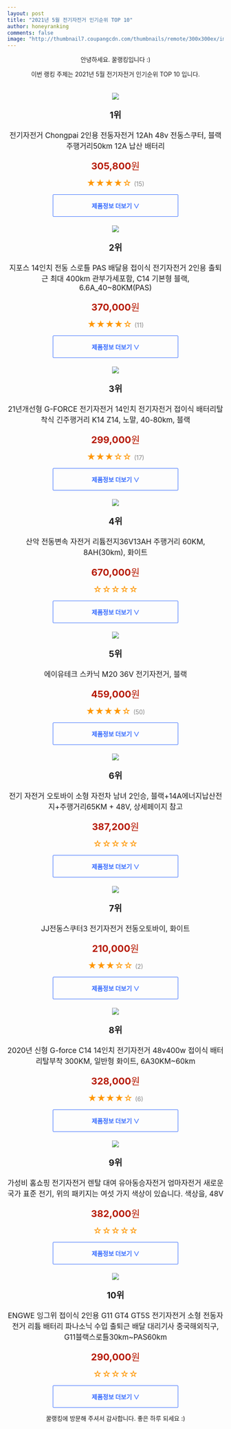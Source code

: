 ```yaml
--- 
layout: post 
title: "2021년 5월 전기자전거 인기순위 TOP 10" 
author: honeyranking 
comments: false 
image: "http://thumbnail7.coupangcdn.com/thumbnails/remote/300x300ex/image/vendor_inventory/e0e7/8aa1be1c1f63d2da833a25eee18f8391065d7d59ef2fa041bbef9f149445.jpg" 
--- 
```

<p style="text-align: center;">안녕하세요. 꿀랭킹입니다 :)</p> <p style="text-align: center;">이번 랭킹 주제는 2021년 5월 전기자전거 인기순위 TOP 10 입니다.</p><center><img src="http://thumbnail7.coupangcdn.com/thumbnails/remote/300x300ex/image/vendor_inventory/e0e7/8aa1be1c1f63d2da833a25eee18f8391065d7d59ef2fa041bbef9f149445.jpg" style="margin-top:20px" /></center> <p style="text-align: center; font-size: 20px"><b>1위</b></p> <p style="text-align: center; font-size: 17px">전기자전거 Chongpai 2인용 전동자전거 12Ah 48v 전동스쿠터, 블랙 주행거리50km 12A 납산 배터리</p> <p style="text-align: center;"><span style="color: #b61800; font-size: 22px;"><b>305,800</b>원</span></p> <p style="text-align: center;"><span style="color: #ff9600; font-size: 20px;">★★★★☆ </span><span style="color: #878787;">(15)</span></p> <center><a href="https://coupa.ng/bZj2gd"> <div style="font-size: 14px; display: inline-block; padding: 15px 90px; color: #346aff; border-radius: 2px; border: 1px solid #346aff; cursor: pointer;"><b>제품정보 더보기 &or;</b></div> </a></center><center><img src="http://thumbnail10.coupangcdn.com/thumbnails/remote/300x300ex/image/vendor_inventory/e279/73200554a0bc1edd40b0c550928b9084b6dc0fca3a6ea9b94f37b7467128.jpg" style="margin-top:20px" /></center> <p style="text-align: center; font-size: 20px"><b>2위</b></p> <p style="text-align: center; font-size: 17px">지포스 14인치 전동 스로틀 PAS 배달용 접이식 전기자전거 2인용 출퇴근 최대 400km 관부가세포함, C14 기본형 블랙, 6.6A_40~80KM(PAS)</p> <p style="text-align: center;"><span style="color: #b61800; font-size: 22px;"><b>370,000</b>원</span></p> <p style="text-align: center;"><span style="color: #ff9600; font-size: 20px;">★★★★☆ </span><span style="color: #878787;">(11)</span></p> <center><a href="https://coupa.ng/bZj2gf"> <div style="font-size: 14px; display: inline-block; padding: 15px 90px; color: #346aff; border-radius: 2px; border: 1px solid #346aff; cursor: pointer;"><b>제품정보 더보기 &or;</b></div> </a></center><center><img src="http://thumbnail9.coupangcdn.com/thumbnails/remote/300x300ex/image/vendor_inventory/d45c/af3516ee2d6321c6b6cc89ff541cb3b521d29e37fe5bd1066c4dcebfcb90.png" style="margin-top:20px" /></center> <p style="text-align: center; font-size: 20px"><b>3위</b></p> <p style="text-align: center; font-size: 17px">21년개선형 G-FORCE 전기자전거 14인치 전기자전거 접이식 배터리탈착식 긴주행거리 K14 Z14, 노말, 40-80km, 블랙</p> <p style="text-align: center;"><span style="color: #b61800; font-size: 22px;"><b>299,000</b>원</span></p> <p style="text-align: center;"><span style="color: #ff9600; font-size: 20px;">★★★☆☆ </span><span style="color: #878787;">(17)</span></p> <center><a href="https://coupa.ng/bZj2gi"> <div style="font-size: 14px; display: inline-block; padding: 15px 90px; color: #346aff; border-radius: 2px; border: 1px solid #346aff; cursor: pointer;"><b>제품정보 더보기 &or;</b></div> </a></center><center><img src="http://thumbnail8.coupangcdn.com/thumbnails/remote/300x300ex/image/vendor_inventory/d1f9/4d39f649541f805908ede56a0de87a9967575dcfc3323de5e5c30bf7528a.jpg" style="margin-top:20px" /></center> <p style="text-align: center; font-size: 20px"><b>4위</b></p> <p style="text-align: center; font-size: 17px">산악 전동변속 자전거 리튬전지36V13AH 주행거리 60KM, 8AH(30km), 화이트</p> <p style="text-align: center;"><span style="color: #b61800; font-size: 22px;"><b>670,000</b>원</span></p> <p style="text-align: center;"><span style="color: #ff9600; font-size: 20px;">☆☆☆☆☆ </span><span style="color: #878787;"></span></p> <center><a href="https://coupa.ng/bZj2gk"> <div style="font-size: 14px; display: inline-block; padding: 15px 90px; color: #346aff; border-radius: 2px; border: 1px solid #346aff; cursor: pointer;"><b>제품정보 더보기 &or;</b></div> </a></center><center><img src="http://thumbnail8.coupangcdn.com/thumbnails/remote/300x300ex/image/retail/images/245807991316928-89577dc1-e5e6-4468-aaee-f951d4bb4038.jpg" style="margin-top:20px" /></center> <p style="text-align: center; font-size: 20px"><b>5위</b></p> <p style="text-align: center; font-size: 17px">에이유테크 스카닉 M20 36V 전기자전거, 블랙</p> <p style="text-align: center;"><span style="color: #b61800; font-size: 22px;"><b>459,000</b>원</span></p> <p style="text-align: center;"><span style="color: #ff9600; font-size: 20px;">★★★★☆ </span><span style="color: #878787;">(50)</span></p> <center><a href="https://coupa.ng/bZj2gm"> <div style="font-size: 14px; display: inline-block; padding: 15px 90px; color: #346aff; border-radius: 2px; border: 1px solid #346aff; cursor: pointer;"><b>제품정보 더보기 &or;</b></div> </a></center><center><img src="http://thumbnail6.coupangcdn.com/thumbnails/remote/300x300ex/image/vendor_inventory/c5e4/82acfca5fbe26f01ba93b062b48f43aae1d6542a9d6d1536cb9d78fc79ea.jpg" style="margin-top:20px" /></center> <p style="text-align: center; font-size: 20px"><b>6위</b></p> <p style="text-align: center; font-size: 17px">전기 자전거 오토바이 소형 자전차 남녀 2인승, 블랙+14A에너지납산전지+주행거리65KM + 48V, 상세페이지 참고</p> <p style="text-align: center;"><span style="color: #b61800; font-size: 22px;"><b>387,200</b>원</span></p> <p style="text-align: center;"><span style="color: #ff9600; font-size: 20px;">☆☆☆☆☆ </span><span style="color: #878787;"></span></p> <center><a href="https://coupa.ng/bZj2gq"> <div style="font-size: 14px; display: inline-block; padding: 15px 90px; color: #346aff; border-radius: 2px; border: 1px solid #346aff; cursor: pointer;"><b>제품정보 더보기 &or;</b></div> </a></center><center><img src="http://thumbnail6.coupangcdn.com/thumbnails/remote/300x300ex/image/vendor_inventory/952e/31d3b403a945718c4b4d7d1299f3ac018b6ac82c5b921826f4c904c686e1.jpg" style="margin-top:20px" /></center> <p style="text-align: center; font-size: 20px"><b>7위</b></p> <p style="text-align: center; font-size: 17px">JJ전동스쿠터3 전기자전거 전동오토바이, 화이트</p> <p style="text-align: center;"><span style="color: #b61800; font-size: 22px;"><b>210,000</b>원</span></p> <p style="text-align: center;"><span style="color: #ff9600; font-size: 20px;">★★★☆☆ </span><span style="color: #878787;">(2)</span></p> <center><a href="https://coupa.ng/bZj2gt"> <div style="font-size: 14px; display: inline-block; padding: 15px 90px; color: #346aff; border-radius: 2px; border: 1px solid #346aff; cursor: pointer;"><b>제품정보 더보기 &or;</b></div> </a></center><center><img src="http://thumbnail8.coupangcdn.com/thumbnails/remote/300x300ex/image/vendor_inventory/f806/170204bc6333ce708a6b64816bce921ba586f489850d5e99cd604f596dc5.jpg" style="margin-top:20px" /></center> <p style="text-align: center; font-size: 20px"><b>8위</b></p> <p style="text-align: center; font-size: 17px">2020년 신형 G-force C14 14인치 전기자전거 48v400w 접이식 배터리탈부착 300KM, 일반형 화이트, 6A30KM~60km</p> <p style="text-align: center;"><span style="color: #b61800; font-size: 22px;"><b>328,000</b>원</span></p> <p style="text-align: center;"><span style="color: #ff9600; font-size: 20px;">★★★★☆ </span><span style="color: #878787;">(6)</span></p> <center><a href="https://coupa.ng/bZj2gw"> <div style="font-size: 14px; display: inline-block; padding: 15px 90px; color: #346aff; border-radius: 2px; border: 1px solid #346aff; cursor: pointer;"><b>제품정보 더보기 &or;</b></div> </a></center><center><img src="http://thumbnail6.coupangcdn.com/thumbnails/remote/300x300ex/image/vendor_inventory/e4d6/92db20634f27a812dd92bf4f0b50c89ced7596cd1deadf1cd79d133a012f.jpeg" style="margin-top:20px" /></center> <p style="text-align: center; font-size: 20px"><b>9위</b></p> <p style="text-align: center; font-size: 17px">가성비 홈쇼핑 전기자전거 렌탈 대여 유아동승자전거 엄마자전거 새로운 국가 표준 전기, 위의 패키지는 여섯 가지 색상이 있습니다. 색상을, 48V</p> <p style="text-align: center;"><span style="color: #b61800; font-size: 22px;"><b>382,000</b>원</span></p> <p style="text-align: center;"><span style="color: #ff9600; font-size: 20px;">☆☆☆☆☆ </span><span style="color: #878787;"></span></p> <center><a href="https://coupa.ng/bZj2gB"> <div style="font-size: 14px; display: inline-block; padding: 15px 90px; color: #346aff; border-radius: 2px; border: 1px solid #346aff; cursor: pointer;"><b>제품정보 더보기 &or;</b></div> </a></center><center><img src="http://thumbnail6.coupangcdn.com/thumbnails/remote/300x300ex/image/vendor_inventory/b5f3/a7aa975f55a82c2d759ffd8b68a0dc50cf276eb7b8d79e81906e91b52e7c.jpg" style="margin-top:20px" /></center> <p style="text-align: center; font-size: 20px"><b>10위</b></p> <p style="text-align: center; font-size: 17px">ENGWE 잉그위 접이식 2인용 G11 GT4 GT5S 전기자전거 소형 전동자전거 리튬 배터리 파나소닉 수입 출퇴근 배달 대리기사 중국해외직구, G11블랙스로틀30km~PAS60km</p> <p style="text-align: center;"><span style="color: #b61800; font-size: 22px;"><b>290,000</b>원</span></p> <p style="text-align: center;"><span style="color: #ff9600; font-size: 20px;">☆☆☆☆☆ </span><span style="color: #878787;"></span></p> <center><a href="https://coupa.ng/bZj2gC"> <div style="font-size: 14px; display: inline-block; padding: 15px 90px; color: #346aff; border-radius: 2px; border: 1px solid #346aff; cursor: pointer;"><b>제품정보 더보기 &or;</b></div> </a></center> <p style="text-align: center;">꿀랭킹에 방문해 주셔서 감사합니다. 좋은 하루 되세요 :)</p>
